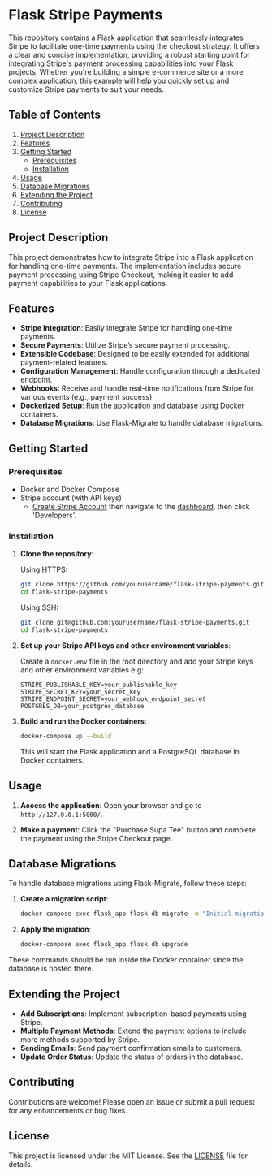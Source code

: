 # Flask Stripe Payments

This repository contains a Flask application that seamlessly integrates Stripe to facilitate one-time payments using the checkout strategy. It offers a clear and concise implementation, providing a robust starting point for integrating Stripe's payment processing capabilities into your Flask projects. Whether you're building a simple e-commerce site or a more complex application, this example will help you quickly set up and customize Stripe payments to suit your needs.

## Table of Contents

1. [Project Description](#project-description)
2. [Features](#features)
3. [Getting Started](#getting-started)
    - [Prerequisites](#prerequisites)
    - [Installation](#installation)
4. [Usage](#usage)
5. [Database Migrations](#database-migrations)
6. [Extending the Project](#extending-the-project)
7. [Contributing](#contributing)
8. [License](#license)

## Project Description

This project demonstrates how to integrate Stripe into a Flask application for handling one-time payments. The implementation includes secure payment processing using Stripe Checkout, making it easier to add payment capabilities to your Flask applications.

## Features

- **Stripe Integration**: Easily integrate Stripe for handling one-time payments.
- **Secure Payments**: Utilize Stripe’s secure payment processing.
- **Extensible Codebase**: Designed to be easily extended for additional payment-related features.
- **Configuration Management**: Handle configuration through a dedicated endpoint.
- **Webhooks**: Receive and handle real-time notifications from Stripe for various events (e.g., payment success).
- **Dockerized Setup**: Run the application and database using Docker containers.
- **Database Migrations**: Use Flask-Migrate to handle database migrations.

## Getting Started

### Prerequisites

- Docker and Docker Compose
- Stripe account (with API keys)
  * [Create Stripe Account](https://dashboard.stripe.com/register) then navigate to the [dashboard](https://dashboard.stripe.com/test/dashboard),
    then click 'Developers'.


### Installation

1. **Clone the repository**:

    Using HTTPS:
    ```bash
    git clone https://github.com/yourusername/flask-stripe-payments.git
    cd flask-stripe-payments
    ```

    Using SSH:
    ```bash
    git clone git@github.com:yourusername/flask-stripe-payments.git
    cd flask-stripe-payments
    ```

2. **Set up your Stripe API keys and other environment variables**:

    Create a `docker.env` file in the root directory and add your Stripe keys and other environment variables e.g:

    ```env
    STRIPE_PUBLISHABLE_KEY=your_publishable_key
    STRIPE_SECRET_KEY=your_secret_key
    STRIPE_ENDPOINT_SECRET=your_webhook_endpoint_secret
    POSTGRES_DB=your_postgres_database
    ```

3. **Build and run the Docker containers**:

    ```bash
    docker-compose up --build
    ```

    This will start the Flask application and a PostgreSQL database in Docker containers.

## Usage

1. **Access the application**: Open your browser and go to `http://127.0.0.1:5000/`.

2. **Make a payment**: Click the "Purchase Supa Tee" button and complete the payment using the Stripe Checkout page.

## Database Migrations

To handle database migrations using Flask-Migrate, follow these steps:

1. **Create a migration script**:

    ```bash
    docker-compose exec flask_app flask db migrate -m "Initial migration."
    ```

2. **Apply the migration**:

    ```bash
    docker-compose exec flask_app flask db upgrade
    ```

These commands should be run inside the Docker container since the database is hosted there.

## Extending the Project

- **Add Subscriptions**: Implement subscription-based payments using Stripe.
- **Multiple Payment Methods**: Extend the payment options to include more methods supported by Stripe.
- **Sending Emails**: Send payment confirmation emails to customers.
- **Update Order Status**: Update the status of orders in the database.

## Contributing

Contributions are welcome! Please open an issue or submit a pull request for any enhancements or bug fixes.

## License

This project is licensed under the MIT License. See the [LICENSE](LICENSE) file for details.
